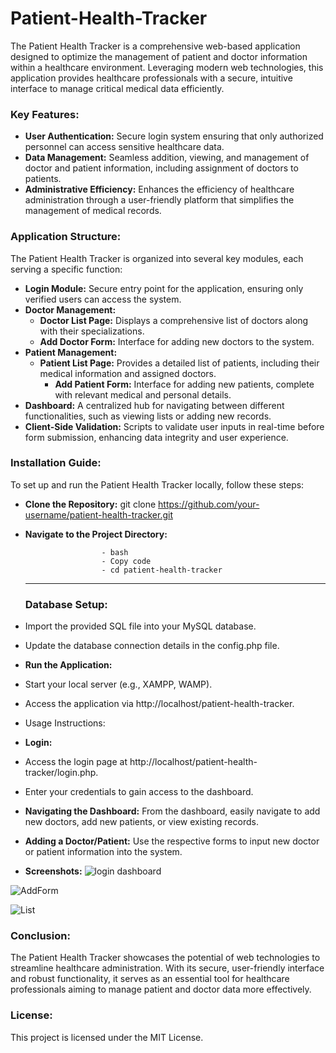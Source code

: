 # Patient-Health-Tracker

The Patient Health Tracker is a comprehensive web-based application designed to optimize the management of patient and doctor information within a healthcare environment. Leveraging modern web technologies, this application provides healthcare professionals with a secure, intuitive interface to manage critical medical data efficiently.

### Key Features:

- __User Authentication:__ Secure login system ensuring that only authorized personnel can access sensitive healthcare data.
- __Data Management:__ Seamless addition, viewing, and management of doctor and patient information, including assignment of doctors to patients.
- __Administrative Efficiency:__ Enhances the efficiency of healthcare administration through a user-friendly platform that simplifies the management of medical records.

### Application Structure:
The Patient Health Tracker is organized into several key modules, each serving a specific function:

- __Login Module:__ Secure entry point for the application, ensuring only verified users can access the system.
- __Doctor Management:__
  - __Doctor List Page:__ Displays a comprehensive list of doctors along with their specializations.
  - __Add Doctor Form:__ Interface for adding new doctors to the system.
- __Patient Management:__
  - __Patient List Page:__ Provides a detailed list of patients, including their medical information and assigned doctors.
    - __Add Patient Form:__ Interface for adding new patients, complete with relevant medical and personal details.
- __Dashboard:__ A centralized hub for navigating between different functionalities, such as viewing lists or adding new records.
- __Client-Side Validation:__ Scripts to validate user inputs in real-time before form submission, enhancing data integrity and user experience.

### Installation Guide:

To set up and run the Patient Health Tracker locally, follow these steps:

- __Clone the Repository:__
git clone https://github.com/your-username/patient-health-tracker.git
- __Navigate to the Project Directory:__ <br>

                       - bash
                       - Copy code
                       - cd patient-health-tracker
  ---
  ### Database Setup:
- Import the provided SQL file into your MySQL database.
- Update the database connection details in the config.php file.
- __Run the Application:__
- Start your local server (e.g., XAMPP, WAMP).
- Access the application via http://localhost/patient-health-tracker.
- Usage Instructions:

- __Login:__
- Access the login page at http://localhost/patient-health-tracker/login.php.
- Enter your credentials to gain access to the dashboard.
- __Navigating the Dashboard:__ From the dashboard, easily navigate to add new doctors, add new patients, or view existing records.
- __Adding a Doctor/Patient:__ Use the respective forms to input new doctor or patient information into the system.
- __Screenshots:__
  ![login dashboard](https://github.com/user-attachments/assets/4428f87f-9d8c-46fb-99e7-2460d76f769c)
 
 ![AddForm](https://github.com/user-attachments/assets/4a3b6f14-72ae-42bc-9508-ee2db2840b4c)
 
 ![List](https://github.com/user-attachments/assets/95091f92-7421-4fb1-8505-39be924bc0d6)


### Conclusion:
The Patient Health Tracker showcases the potential of web technologies to streamline healthcare administration. With its secure, user-friendly interface and robust functionality, it serves as an essential tool for healthcare professionals aiming to manage patient and doctor data more effectively.

### License:
 This project is licensed under the MIT License.
